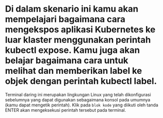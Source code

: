 # Di dalam skenario ini kamu akan mempelajari bagaimana cara mengekspos aplikasi Kubernetes ke luar klaster menggunakan perintah kubectl expose. Kamu juga akan belajar bagaimana cara untuk melihat dan memberikan label ke objek dengan perintah kubectl label. #

Terminal daring ini merupakan lingkungan Linux yang telah dikonfigurasi sebelumnya yang dapat digunakan sebagaimana konsol pada umumnya (kamu dapat mengetik perintah).
Klik pada `blok kode` yang diikuti oleh tanda ENTER akan mengeksekusi perintah tersebut pada terminal.